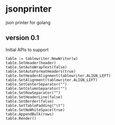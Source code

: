 # jsonprinter
json printer for golang

## version 0.1 
Initial APIs to support

```
table := tablewriter.NewWriter(w)
table.SetHeader(header)
table.SetAutoWrapText(false)
table.SetAutoFormatHeaders(true)
table.SetHeaderAlignment(tablewriter.ALIGN_LEFT)
table.SetAlignment(tablewriter.ALIGN_LEFT)
table.SetCenterSeparator("")
table.SetColumnSeparator("")
table.SetRowSeparator("")
table.SetHeaderLine(false)
table.SetBorder(false)
table.SetTablePadding("\t")
table.SetNoWhiteSpace(true)
table.AppendBulk(rows)
table.Render()
```
